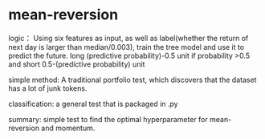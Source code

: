 # mean-reversion

logic：
Using six features as input, as well as label(whether the return of next day is larger than median/0.003), train the tree model and use it to predict the future.
long (predictive probability)-0.5 unit if probability >0.5 and short 0.5-(predictive probability) unit

simple method:
A traditional portfolio test, which discovers that the dataset has a lot of junk tokens. 

classification:
a general test that is packaged in .py

summary:
simple test to find the optimal hyperparameter for mean-reversion and momentum.
